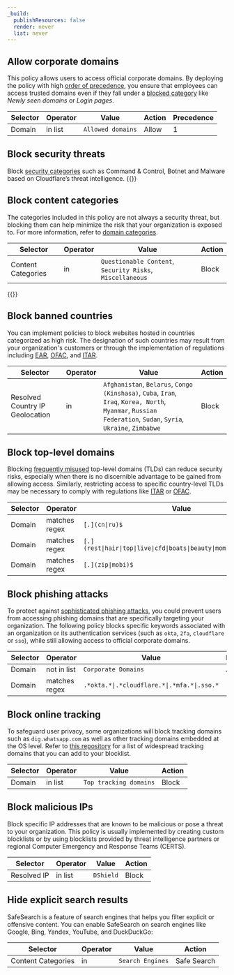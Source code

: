 ```yaml
---
_build:
  publishResources: false
  render: never
  list: never
---
```


## Allow corporate domains

This policy allows users to access official corporate domains. By deploying the policy with high [order of precedence](/cloudflare-one/policies/filtering/order-of-enforcement/#order-of-precedence), you ensure that employees can access trusted domains even if they fall under a [blocked category](/learning-paths/modules/security/dns-filtering-create-policy/recommended-policies/#block-content-categories) like _Newly seen domains_ or _Login pages_.

| Selector | Operator | Value             | Action | Precedence |
| -------- | -------- | ----------------- | ------ | ---------- |
| Domain   | in list  | `Allowed domains` | Allow  | 1          |

## Block security threats

Block [security categories](/cloudflare-one/policies/filtering/domain-categories/#security-categories) such as Command & Control, Botnet and Malware based on Cloudflare’s threat intelligence.
{{<render file="gateway/_block-security-categories.md">}}

## Block content categories

The categories included in this policy are not always a security threat, but blocking them can help minimize the risk that your organization is exposed to. For more information, refer to [domain categories](/cloudflare-one/policies/filtering/domain-categories/).

| Selector           | Operator | Value                                                     | Action |
| ------------------ | -------- | --------------------------------------------------------- | ------ |
| Content Categories | in       | `Questionable Content`, `Security Risks`, `Miscellaneous` | Block  |

{{<render file="gateway/_block-applications.md">}}

## Block banned countries

You can implement policies to block websites hosted in countries categorized as high risk. The designation of such countries may result from your organization's customers or through the implementation of regulations including [EAR](https://www.tradecompliance.pitt.edu/embargoed-and-sanctioned-countries), [OFAC](https://orpa.princeton.edu/export-controls/sanctioned-countries), and [ITAR](https://www.tradecompliance.pitt.edu/embargoed-and-sanctioned-countries).

| Selector                        | Operator | Value                                                                                                                                                           | Action |
| ------------------------------- | -------- | --------------------------------------------------------------------------------------------------------------------------------------------------------------- | ------ |
| Resolved Country IP Geolocation | in       | `Afghanistan`, `Belarus`, `Congo (Kinshasa)`, `Cuba`, `Iran`, `Iraq`, `Korea, North`, `Myanmar`, `Russian Federation`, `Sudan`, `Syria`, `Ukraine`, `Zimbabwe` | Block  |

## Block top-level domains

Blocking [frequently misused](https://www.spamhaus.org/statistics/tlds/) top-level domains (TLDs) can reduce security risks, especially when there is no discernible advantage to be gained from allowing access. Similarly, restricting access to specific country-level TLDs may be necessary to comply with regulations like [ITAR](https://www.tradecompliance.pitt.edu/embargoed-and-sanctioned-countries) or [OFAC](https://orpa.princeton.edu/export-controls/sanctioned-countries).

| Selector | Operator      | Value                                                                 | Logic | Action |
| -------- | ------------- | --------------------------------------------------------------------- | ----- | ------ |
| Domain   | matches regex | `[.](cn\|ru)$`                                                        | Or    | Block  |
| Domain   | matches regex | `[.](rest\|hair\|top\|live\|cfd\|boats\|beauty\|mom\|skin\|okinawa)$` | Or    |        |
| Domain   | matches regex | `[.](zip\|mobi)$`                                                     |       |        |

## Block phishing attacks

To protect against [sophisticated phishing attacks](https://blog.cloudflare.com/2022-07-sms-phishing-attacks/), you could prevent users from accessing phishing domains that are specifically targeting your organization. The following policy blocks specific keywords associated with an organization or its authentication services (such as `okta`, `2fa`, `cloudflare` or `sso`), while still allowing access to official corporate domains.

| Selector | Operator      | Value                                       | Logic | Action |
| -------- | ------------- | ------------------------------------------- | ----- | ------ |
| Domain   | not in list   | `Corporate Domains`                         | And   | Block  |
| Domain   | matches regex | `.*okta.*\|.*cloudflare.*\|.*mfa.*\|.sso.*` |       |        |

## Block online tracking

To safeguard user privacy, some organizations will block tracking domains such as `dig.whatsapp.com` as well as other tracking domains embedded at the OS level. Refer to [this repository](https://github.com/nextdns/native-tracking-domains/tree/28991a0d5b2ab6d35588a74af82162ea7caff420/domains) for a list of widespread tracking domains that you can add to your blocklist.

| Selector | Operator | Value                  | Action |
| -------- | -------- | ---------------------- | ------ |
| Domain   | in list  | `Top tracking domains` | Block  |

## Block malicious IPs

Block specific IP addresses that are known to be malicious or pose a threat to your organization. This policy is usually implemented by creating custom blocklists or by using blocklists provided by threat intelligence partners or regional Computer Emergency and Response Teams (CERTS).

| Selector    | Operator | Value     | Action |
| ----------- | -------- | --------- | ------ |
| Resolved IP | in list  | `DShield` | Block  |

## Hide explicit search results

SafeSearch is a feature of search engines that helps you filter explicit or offensive content. You can enable SafeSearch on search engines like Google, Bing, Yandex, YouTube, and DuckDuckGo:

| Selector           | Operator | Value            | Action      |
| ------------------ | -------- | ---------------- | ----------- |
| Content Categories | in       | `Search Engines` | Safe Search |
